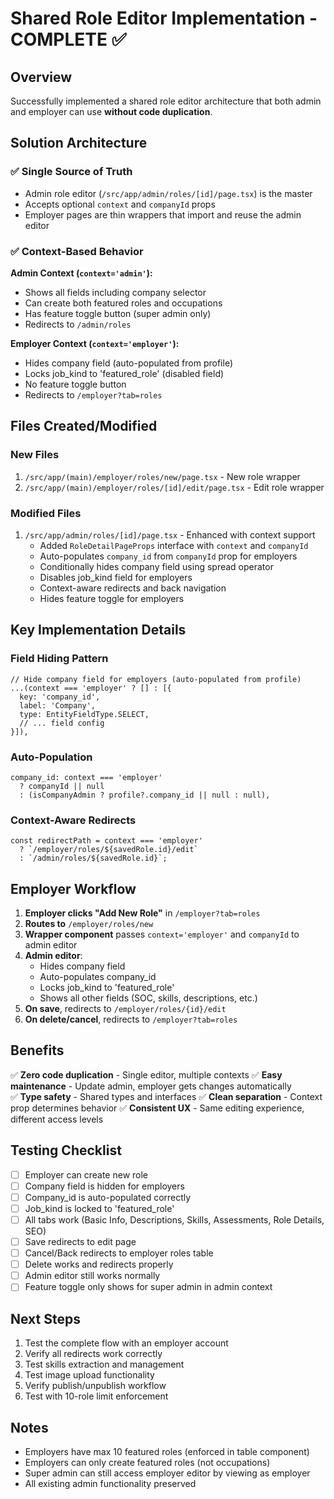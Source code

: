 # Shared Role Editor Implementation - COMPLETE ✅

## Overview
Successfully implemented a shared role editor architecture that both admin and employer can use **without code duplication**.

## Solution Architecture

### ✅ Single Source of Truth
- Admin role editor (`/src/app/admin/roles/[id]/page.tsx`) is the master
- Accepts optional `context` and `companyId` props
- Employer pages are thin wrappers that import and reuse the admin editor

### ✅ Context-Based Behavior

**Admin Context (`context='admin'`):**
- Shows all fields including company selector
- Can create both featured roles and occupations
- Has feature toggle button (super admin only)
- Redirects to `/admin/roles`

**Employer Context (`context='employer'`):**
- Hides company field (auto-populated from profile)
- Locks job_kind to 'featured_role' (disabled field)
- No feature toggle button
- Redirects to `/employer?tab=roles`

## Files Created/Modified

### New Files
1. `/src/app/(main)/employer/roles/new/page.tsx` - New role wrapper
2. `/src/app/(main)/employer/roles/[id]/edit/page.tsx` - Edit role wrapper

### Modified Files
1. `/src/app/admin/roles/[id]/page.tsx` - Enhanced with context support
   - Added `RoleDetailPageProps` interface with `context` and `companyId`
   - Auto-populates `company_id` from `companyId` prop for employers
   - Conditionally hides company field using spread operator
   - Disables job_kind field for employers
   - Context-aware redirects and back navigation
   - Hides feature toggle for employers

## Key Implementation Details

### Field Hiding Pattern
```tsx
// Hide company field for employers (auto-populated from profile)
...(context === 'employer' ? [] : [{
  key: 'company_id',
  label: 'Company',
  type: EntityFieldType.SELECT,
  // ... field config
}]),
```

### Auto-Population
```tsx
company_id: context === 'employer' 
  ? companyId || null 
  : (isCompanyAdmin ? profile?.company_id || null : null),
```

### Context-Aware Redirects
```tsx
const redirectPath = context === 'employer' 
  ? `/employer/roles/${savedRole.id}/edit`
  : `/admin/roles/${savedRole.id}`;
```

## Employer Workflow

1. **Employer clicks "Add New Role"** in `/employer?tab=roles`
2. **Routes to** `/employer/roles/new`
3. **Wrapper component** passes `context='employer'` and `companyId` to admin editor
4. **Admin editor**:
   - Hides company field
   - Auto-populates company_id
   - Locks job_kind to 'featured_role'
   - Shows all other fields (SOC, skills, descriptions, etc.)
5. **On save**, redirects to `/employer/roles/{id}/edit`
6. **On delete/cancel**, redirects to `/employer?tab=roles`

## Benefits

✅ **Zero code duplication** - Single editor, multiple contexts
✅ **Easy maintenance** - Update admin, employer gets changes automatically  
✅ **Type safety** - Shared types and interfaces
✅ **Clean separation** - Context prop determines behavior
✅ **Consistent UX** - Same editing experience, different access levels

## Testing Checklist

- [ ] Employer can create new role
- [ ] Company field is hidden for employers
- [ ] Company_id is auto-populated correctly
- [ ] Job_kind is locked to 'featured_role'
- [ ] All tabs work (Basic Info, Descriptions, Skills, Assessments, Role Details, SEO)
- [ ] Save redirects to edit page
- [ ] Cancel/Back redirects to employer roles table
- [ ] Delete works and redirects properly
- [ ] Admin editor still works normally
- [ ] Feature toggle only shows for super admin in admin context

## Next Steps

1. Test the complete flow with an employer account
2. Verify all redirects work correctly
3. Test skills extraction and management
4. Test image upload functionality
5. Verify publish/unpublish workflow
6. Test with 10-role limit enforcement

## Notes

- Employers have max 10 featured roles (enforced in table component)
- Employers can only create featured roles (not occupations)
- Super admin can still access employer editor by viewing as employer
- All existing admin functionality preserved
